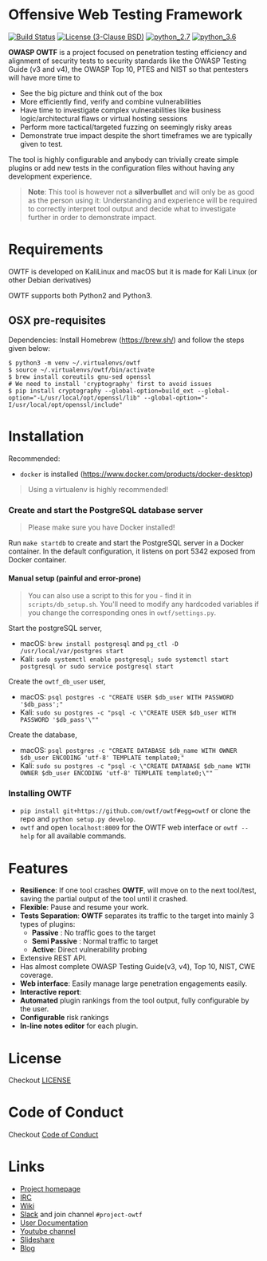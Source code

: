 # Offensive Web Testing Framework

[![Build
Status](https://travis-ci.org/owtf/owtf.svg?branch=develop)](https://travis-ci.org/owtf/owtf)
[![License (3-Clause
BSD)](https://img.shields.io/badge/license-BSD%203--Clause-blue.svg?style=flat-square)](http://opensource.org/licenses/BSD-3-Clause)
[![python_2.7](https://img.shields.io/badge/python-2.7-blue.svg)](https://www.python.org/downloads/)
[![python_3.6](https://img.shields.io/badge/python-3.6-blue.svg)](https://www.python.org/downloads/)

**OWASP OWTF** is a project focused on penetration testing efficiency
and alignment of security tests to security standards like the OWASP
Testing Guide (v3 and v4), the OWASP Top 10, PTES and NIST so that
pentesters will have more time to

- See the big picture and think out of the box
- More efficiently find, verify and combine vulnerabilities
- Have time to investigate complex vulnerabilities like business
  logic/architectural flaws or virtual hosting sessions
- Perform more tactical/targeted fuzzing on seemingly risky areas
- Demonstrate true impact despite the short timeframes we are
  typically given to test.

The tool is highly configurable and anybody can trivially create simple
plugins or add new tests in the configuration files without having any
development experience.

> **Note**: This tool is however not a **silverbullet** and will only be
> as good as the person using it: Understanding and experience will be
> required to correctly interpret tool output and decide what to
> investigate further in order to demonstrate impact.

# Requirements

OWTF is developed on KaliLinux and macOS but it is made for Kali Linux
(or other Debian derivatives)

OWTF supports both Python2 and Python3.


## OSX pre-requisites

Dependencies: Install Homebrew (<https://brew.sh/>) and follow the steps
given below:

```{.sourceCode .bash}
$ python3 -m venv ~/.virtualenvs/owtf
$ source ~/.virtualenvs/owtf/bin/activate
$ brew install coreutils gnu-sed openssl
# We need to install 'cryptography' first to avoid issues
$ pip install cryptography --global-option=build_ext --global-option="-L/usr/local/opt/openssl/lib" --global-option="-I/usr/local/opt/openssl/include"
```

# Installation

Recommended:

* `docker` is installed (https://www.docker.com/products/docker-desktop)

> Using a virtualenv is highly recommended!


### Create and start the PostgreSQL database server

> Please make sure you have Docker installed!

Run `make startdb` to create and start the PostgreSQL server in a Docker container. In the default configuration, it listens on port 5342 exposed from Docker container.

#### Manual setup (painful and error-prone)

> You can also use a script to this for you - find it in `scripts/db_setup.sh`. You'll need to modify any hardcoded variables if you change the corresponding ones in `owtf/settings.py`.

Start the postgreSQL server,

* macOS: `brew install postgresql` and `pg_ctl -D /usr/local/var/postgres start`
* Kali: `sudo systemctl enable postgresql; sudo systemctl start postgresql or sudo service postgresql start`

Create the `owtf_db_user` user,

* macOS: `psql postgres -c "CREATE USER $db_user WITH PASSWORD '$db_pass';"`
* Kali: `sudo su postgres -c "psql -c \"CREATE USER $db_user WITH PASSWORD '$db_pass'\""`

Create the database,

* macOS: `psql postgres -c "CREATE DATABASE $db_name WITH OWNER $db_user ENCODING 'utf-8' TEMPLATE template0;"`
* Kali: `sudo su postgres -c "psql -c \"CREATE DATABASE $db_name WITH OWNER $db_user ENCODING 'utf-8' TEMPLATE template0;\""`


### Installing OWTF

- `pip install git+https://github.com/owtf/owtf#egg=owtf` or clone the
repo and `python setup.py develop`.
- `owtf` and open `localhost:8009` for the OWTF web interface or `owtf --help` for all available commands.


# Features

- **Resilience**: If one tool crashes **OWTF**, will move on to the
  next tool/test, saving the partial output of the tool until it
  crashed.
- **Flexible**: Pause and resume your work.
- **Tests Separation**: **OWTF** separates its traffic to the target
  into mainly 3 types of plugins:
  - **Passive** : No traffic goes to the target
  - **Semi Passive** : Normal traffic to target
  - **Active**: Direct vulnerability probing
- Extensive REST API.
- Has almost complete OWASP Testing Guide(v3, v4), Top 10, NIST, CWE
  coverage.
- **Web interface**: Easily manage large penetration engagements
  easily.
- **Interactive report**:
- **Automated** plugin rankings from the tool output, fully
  configurable by the user.
- **Configurable** risk rankings
- **In-line notes editor** for each plugin.

# License

Checkout [LICENSE](LICENSE.md)

# Code of Conduct

Checkout [Code of Conduct](CODE_OF_CONDUCT.md)

# Links

- [Project homepage](http://owtf.github.io/)
- [IRC](http://webchat.freenode.net/?randomnick=1&channels=%23owtf&prompt=1&uio=MTE9MjM20f)
- [Wiki](https://www.owasp.org/index.php/OWASP_OWTF)
- [Slack](https://join.slack.com/t/owasp/shared_invite/enQtNDI5MzgxMDQ2MTAwLTEyNzIzYWQ2NDZiMGIwNmJhYzYxZDJiNTM0ZmZiZmJlY2EwZmMwYjAyNmJjNzQxNzMyMWY4OTk3ZTQ0MzFhMDY) and join channel
  `#project-owtf`
- [User Documentation](http://docs.owtf.org/en/latest/)
- [Youtube channel](https://www.youtube.com/user/owtfproject)
- [Slideshare](http://www.slideshare.net/abrahamaranguren/presentations)
- [Blog](http://blog.7-a.org/search/label/OWTF)
